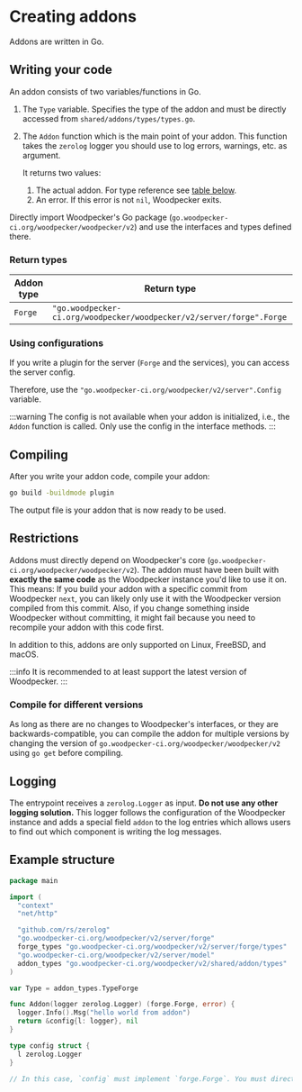 # Creating addons

Addons are written in Go.

## Writing your code

An addon consists of two variables/functions in Go.

1. The `Type` variable. Specifies the type of the addon and must be directly accessed from `shared/addons/types/types.go`.
2. The `Addon` function which is the main point of your addon.
   This function takes the `zerolog` logger you should use to log errors, warnings, etc. as argument.

   It returns two values:

   1. The actual addon. For type reference see [table below](#return-types).
   2. An error. If this error is not `nil`, Woodpecker exits.

Directly import Woodpecker's Go package (`go.woodpecker-ci.org/woodpecker/woodpecker/v2`) and use the interfaces and types defined there.

### Return types

| Addon type | Return type                                                          |
| ---------- | -------------------------------------------------------------------- |
| `Forge`    | `"go.woodpecker-ci.org/woodpecker/woodpecker/v2/server/forge".Forge` |

### Using configurations

If you write a plugin for the server (`Forge` and the services), you can access the server config.

Therefore, use the `"go.woodpecker-ci.org/woodpecker/v2/server".Config` variable.

:::warning
The config is not available when your addon is initialized, i.e., the `Addon` function is called.
Only use the config in the interface methods.
:::

## Compiling

After you write your addon code, compile your addon:

```sh
go build -buildmode plugin
```

The output file is your addon that is now ready to be used.

## Restrictions

Addons must directly depend on Woodpecker's core (`go.woodpecker-ci.org/woodpecker/woodpecker/v2`).
The addon must have been built with **exactly the same code** as the Woodpecker instance you'd like to use it on. This means: If you build your addon with a specific commit from Woodpecker `next`, you can likely only use it with the Woodpecker version compiled from this commit.
Also, if you change something inside Woodpecker without committing, it might fail because you need to recompile your addon with this code first.

In addition to this, addons are only supported on Linux, FreeBSD, and macOS.

:::info
It is recommended to at least support the latest version of Woodpecker.
:::

### Compile for different versions

As long as there are no changes to Woodpecker's interfaces,
or they are backwards-compatible, you can compile the addon for multiple versions
by changing the version of `go.woodpecker-ci.org/woodpecker/woodpecker/v2` using `go get` before compiling.

## Logging

The entrypoint receives a `zerolog.Logger` as input. **Do not use any other logging solution.** This logger follows the configuration of the Woodpecker instance and adds a special field `addon` to the log entries which allows users to find out which component is writing the log messages.

## Example structure

```go
package main

import (
  "context"
  "net/http"

  "github.com/rs/zerolog"
  "go.woodpecker-ci.org/woodpecker/v2/server/forge"
  forge_types "go.woodpecker-ci.org/woodpecker/v2/server/forge/types"
  "go.woodpecker-ci.org/woodpecker/v2/server/model"
  addon_types "go.woodpecker-ci.org/woodpecker/v2/shared/addon/types"
)

var Type = addon_types.TypeForge

func Addon(logger zerolog.Logger) (forge.Forge, error) {
  logger.Info().Msg("hello world from addon")
  return &config{l: logger}, nil
}

type config struct {
  l zerolog.Logger
}

// In this case, `config` must implement `forge.Forge`. You must directly use Woodpecker's packages - see imports above.
```
